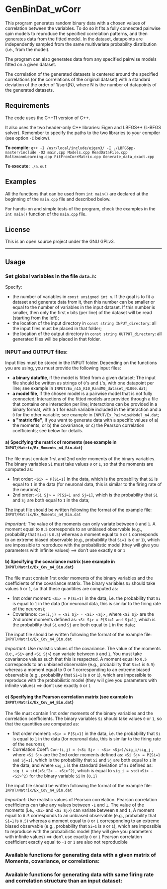 # GenBinDat_wCorr
This program generates random binary data with a chosen values of correlation between the variables. To do so it fits a fully connected pairwise spin models to reproduce the specified correlation patterns, and then generates data from the fitted model. In the dataset, datapoints are independently sampled from the same multivariate probability distribution (i.e., from the model).

The program can also generates data from any specified pairwise models fitted on a given dataset.

The correlation of the generated datasets is centered around the specified correlations (or the correlations of the original dataset) with a standard deviation of the order of 1/sqrt(N), where N is the number of datapoints of the generated datasets.

## Requirements

The code uses the C++11 version of C++.

It also uses the two header-only C++ libraries: Eigen and LBFGS++ (L-BFGS solver).
Remember to specify the paths to the two libraries to your compiler (see option `-I` below).

**To compile:**  `g++ -I /usr/local/include/eigen3/ -I ./LBFGSpp-master/include -O2 main.cpp Models.cpp ReadDataFile.cpp BoltzmannLearning.cpp FitFromCorrMatrix.cpp Generate_data_exact.cpp`

**To execute:** `./a.out`

## Examples

All the functions that can be used from `int main()` are declared at the beginning of the `main.cpp` file and described below.

For hands-on and simple tests of the program, check the examples in the `int main()` function of the `main.cpp` file.

## License
This is an open source project under the GNU GPLv3.


---

## Usage

### Set global variables in the file `data.h`:

Specify:
 - the number of variables in `const unsigned int n`. 
If the goal is to fit a dataset and generate data from it, then this number can be smaller or equal to the number of variables in the input dataset. If this number is smaller, then only the first `n` bits (per line) of the dataset will be read (starting from the left);
 - the location of the input directory in `const string INPUT_directory`: all the input files must be placed in that folder;
 - the location of the output directory in `const string OUTPUT_directory`: all generated files will be placed in that folder.

### INPUT and OUTPUT files:

Input files must be stored in the INPUT folder. Depending on the functions you are using, you must provide the following input files:
 - **a binary datafile**, if the model is fitted from a given dataset; The input file should be written as strings of `0`'s and `1`'s, with one datapoint per line; see example in `INPUT/Ex_n15_K10_RandM0_dataset_N1000.dat`;
 - **a model file**, if the chosen model is a pairwise model that is not fully connected; Interactions of the fitted models are provided through a file that contains one interaction per line; interactions can be provided in a binary format, with a `1` for each variable included in the interaction and a `0` for the other variable; see example in `INPUT/Ex_PairwiseModel_n4.dat`;
 - **a "matrix file"**, if you want to generate data with a specific values of a) the moments, or b) the covariance, or c) the Pearson correlation coefficients; see below for details.
 
 #### a) **Specifying the matrix of moments** (see example in `INPUT/Matrix/Ex_Moments_n4_Bin.dat`)
 
The file must contain 1rst and 2nd order moments of the binary variables. The binary variables `Si` must take values `0` or `1`, so that the moments are computed as:
 - 1rst order: `<Si> = P[Si=1]` in the data, which is the probability that `Si` is equal to `1` in the data (for neuronal data, this is similar to the firing rate of the neurons);
 - 2nd order:  `<Si Sj> = P[Si=1 and Sj=1]`,  which is the probability that `Si` and `Sj` are both equal to `1` in the data;

The input file should be written following the format of the example file: `INPUT/Matrix/Ex_Moments_n4_Bin.dat`

*Important:* The value of the moments can only variate between `0` and `1`.
A moment equal to `0.5` corresponds to an unbiased observable (e.g., probability that `Si=1` is `0.5`)
	 whereas a moment equal to `0` or `1` corresponds to an extreme biased observable (e.g., probability that `Si=1` is `0` or `1`),
	 which are impossible to reproduce with the probabilistic model (they will give you parameters with infinite values)
	 ==> don’t use exactly `0` or `1`

#### b) **Specifying the covariance matrix** (see example in `INPUT/Matrix/Ex_Cov_n4_Bin.dat`)

The file must contain 1rst order moments of the binary variables and the coefficients of the covariance matrix.
The binary variables `Si` should take values `0` or `1`, so that these quantities are computed as:
 - 1rst order moment: `<Si> = P[Si=1]` in the data,  i.e. the probability that `Si` is equal to `1` in the data (for neuronal data, this is similar to the firing rate of the neurons);
 - Covariance:  `Cov(i,j) = <Si Sj> - <Si> <Sj>` , where `<Si Sj>` are the 2nd order moments defined as:
	 	 	 	 `<Si Sj> = P[Si=1 and Sj=1]`,  which is the probability that `Si` and `Sj` are both equal to `1` in the data;

The input file should be written following the format of the example file: `INPUT/Matrix/Ex_Cov_n4_Bin.dat`

*Important:* Use realistic values of the covariance. The value of the moments (i.e., `<Si>` and `<Si Sj>`) can variate between `0` and `1`,
You must take covariance values such that this is respected.
A moment equal to `0.5` corresponds to an unbiased observable (e.g., probability that `Si=1` is `0.5`)
	 whereas a moment equal to 0 or 1 corresponding to an extreme biased observable (e.g., probability that `Si=1` is `0` or `1`),
	 which are impossible to reproduce with the probabilistic model (they will give you parameters with infinite values)
 ==> don’t use exactly `0` or `1`
 
#### c) **Specifying the Pearson correlation matrix** (see example in `INPUT/Matrix/Ex_Cov_n4_Bin.dat`)

The file must contain 1rst order moments of the binary variables and the correlation coefficients. The binary variables `Si` should take values `0` or `1`, so that the quantities are computed as:
 - 1rst order moment: `<Si> = P[Si=1]` in the data,  i.e. the probability that `Si` is equal to `1` in the data (for neuronal data, this is similar to the firing rate of the neurons);
 - Correlation Coeff:  `Corr(i,j) = (<Si Sj> - <Si> <Sj>)/sig_i/sig_j` , where `<Si Sj>` are the 2nd order moments defined as:
	 	 	 	 `<Si Sj> = P[Si=1 and Sj=1]`,  which is the probability that `Si` and `Sj` are both equal to `1` in the data;
	 	 and where `sig_i` is the standard deviation of `Si` defined as:
	 	 	 	 `sig_i = std(<Si^2> - <Si>^2)`, which is equal to `sig_i = std(<Si> - <Si>^2)` for the binary variable `Si` in `{0,1}`

The input file should be written following the format of the example file: `INPUT/Matrix/Ex_Cov_n4_Bin.dat`

*Important:* Use realistic values of Pearson correlation. Pearson correlation coefficients can take any values between `-1` and `1`.
The value of the moments (i.e., `<Si>` and `<Si Sj>`) can variate between `0` and `1`,
A moment equal to `0.5` corresponds to an unbiased observable (e.g., probability that `Si=1` is `0.5`)
	 whereas a moment equal to `0` or `1` corresponding to an extreme biased observable (e.g., probability that `Si=1` is `0` or `1`),
	 which are impossible to reproduce with the probabilistic model (they will give you parameters with infinite values)
 ==> don’t use exactly `0` or `1`
Pearson correlation coefficient exactly equal to `-1` or `1` are also not reproducible

### Available functions for generating data with a given matrix of Moments, covariance, or correlations:



### Available functions for generating data with same firing rate and correlation structure than an input dataset:






